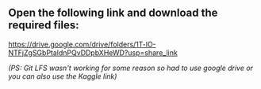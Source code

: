 ## Open the following link and download the required files:
https://drive.google.com/drive/folders/1T-lO-NTFjZgSGbPtaldnPQvDDpbXHeWD?usp=share_link


_(PS: Git LFS wasn't working for some reason so had to use google drive or you can also use the Kaggle link)_
